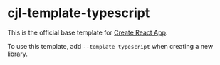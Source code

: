 # cjl-template-typescript

This is the official base template for [Create React App](https://github.com/pethersonmoreno/create-jslibrary).

To use this template, add `--template typescript` when creating a new library.